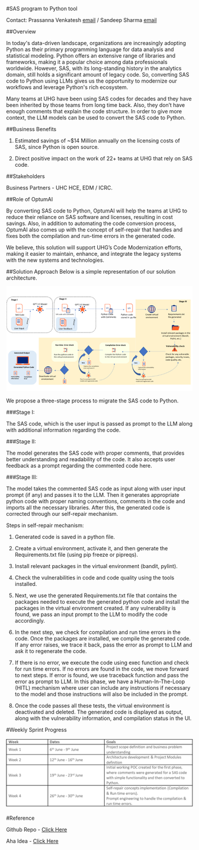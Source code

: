 #SAS program to Python tool


Contact: Prassanna Venkatesh [email](venkatesh_prassanna@optum.com) / Sandeep Sharma [email](sandeep.sharma@optum.com)



##Overview

In today's data-driven landscape, organizations are increasingly adopting Python as their primary programming language for data analysis and statistical modeling. Python offers an extensive range of libraries and frameworks, making it a popular choice among data professionals worldwide. However, SAS, with its long-standing history in the analytics domain, still holds a significant amount of legacy code. So, converting SAS code to Python using LLMs gives us the opportunity to modernize our workflows and leverage Python's rich ecosystem.

Many teams at UHG have been using SAS codes for decades and they have been inherited by those teams from long time back. Also, they don’t have enough comments that explain the code structure. In order to give more context, the LLM models can be used to convert the SAS code to Python.

##Business Benefits

1. Estimated savings of ~$14 Million annually on the licensing costs of SAS, since Python is open source.

2. Direct positive impact on the work of 22+ teams at UHG that rely on SAS code.

##Stakeholders

Business Partners - UHC HCE, EDM / ICRC.

##Role of OptumAI

By converting SAS code to Python, OptumAI will help the teams at UHG to reduce their reliance on SAS software and licenses, resulting in cost savings. Also, in addition to automating the code conversion process, OptumAI also comes up with the concept of self-repair that handles and fixes both the compilation and run-time errors in the generated code.

We believe, this solution will support UHG’s Code Modernization efforts, making it easier to maintain, enhance, and integrate the legacy systems with the new systems and technologies.

##Solution Approach
Below is a simple representation of our solution architecture.

![img](img/img1.png)

We propose a three-stage process to migrate the SAS code to Python.

###Stage I:

The SAS code, which is the user input is passed as prompt to the LLM along with additional information regarding the code.

###Stage II:

The model generates the SAS code with proper comments, that provides better understanding and readability of the code. It also accepts user feedback as a prompt regarding the commented code here.

###Stage III:

The model takes the commented SAS code as input along with user input prompt (if any) and passes it to the LLM. Then it generates appropriate python code with proper naming conventions, comments in the code and imports all the necessary libraries. After this, the generated code is corrected through our self-repair mechanism.

Steps in self-repair mechanism:

1. Generated code is saved in a python file.<br>

2. Create a virtual environment, activate it, and then generate the Requirements.txt file (using pip freeze or pipreqs).  
3. Install relevant packages in the virtual environment (bandit, pylint).
4. Check the vulnerabilities in code and code quality using the tools installed.
5. Next, we use the generated Requirements.txt file that contains the packages needed to execute the generated python code and install the packages in the virtual environment created. If any vulnerability is found, we pass an input prompt to the LLM to modify the code accordingly.
6. In the next step, we check for compilation and run time errors in the code. Once the packages are installed, we compile the generated code. If any error raises, we trace it back, pass the error as prompt to LLM and ask it to regenerate the code.
7. If there is no error, we execute the code using exec function and check for run time errors. If no errors are found in the code, we move forward to next steps. If error is found, we use traceback function and pass the error as prompt to LLM. In this phase, we have a Human-In-The-Loop (HITL) mechanism where user can include any instructions if necessary to the model and those instructions will also be included in the prompt.
8. Once the code passes all these tests, the virtual environment is deactivated and deleted. The generated code is displayed as output, along with the vulnerability information, and compilation status in the UI.

#Weekly Sprint Progress

![img](img/img2.png)

#Reference

Github Repo - [Click Here](https://github.optum.com/dkarth10/code_convertor/)

Aha Idea - [Click Here](http://127.0.0.1:8000/)